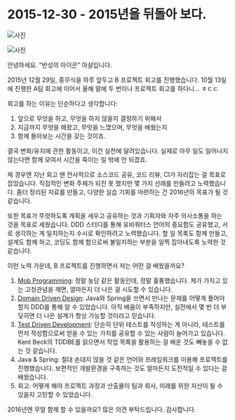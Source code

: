 # 2015-12-30 - 2015년을 뒤돌아 보다.

![사진](https://pbs.twimg.com/media/CXX5qTJUQAAUgVe.jpg)

![사진](https://pbs.twimg.com/media/CXX5qXwUoAAZ_Zt.jpg)

안녕하세요. “반성의 아이콘” 아샬입니다.

2015년 12월 29일, 종무식을 하루 앞두고 B 프로젝트 회고를 진행했습니다. 10월 13일에 진행한 A팀 회고에 이어서 올해 말에 두 번이나 프로젝트 회고를 하다니... ㅎㄷㄷ

회고를 하는 이유는 단순하다고 생각합니다:

1. 앞으로 무엇을 하고, 무엇을 하지 않을지 결정하기 위해서
2. 지금까지 무엇을 해왔고, 무엇을 느꼈으며, 무엇을 배웠는지
3. 함께 돌아보는 시간을 갖는 것이죠.

결국 변화/유지에 관한 활동이고, 이건 실천에 달려있습니다. 실제로 아무 일도 일어나지 않는다면 함께 모여서 시간을 죽이는 일 밖에 안 되겠죠.

제 경우엔 지난 회고 땐 전사적으로 소스코드 공유, 코드 리뷰, CI가 자리잡는 걸 목표로 잡았습니다. 직접적인 변화 주체가 되진 못 했지만 몇 가지 선례를 만들려고 노력했습니다. 좀더 정리된 자료를 만들고, 다양한 실습 기회를 마련하는 건 2016년의 목표가 될 것 같습니다.

또한 목표가 뚜렷하도록 계획을 세우고 공유하는 것과 기획자와 자주 의사소통을 하는 것을 목표로 세웠습니다. DDD 스터디를 통해 유비쿼터스 언어의 중요함도 공유했고, 서로 생각하는 게 일치하는지 수시로 확인하려고 노력했습니다. 할 일 목록도 함께 만들고, 설계도 함께 하고, 코딩도 함께 함으로써 불일치하는 부분을 일찍 잡아내도록 노력한 것 같습니다.

이런 노력 가운데, B 프로젝트를 진행하면서 저는 어떤 걸 배웠을까요?

1. [Mob Programming](http://j.mp/1ZFjyaJ): 정말 농담 같은 활동인데, 정말 훌륭했습니다. 제가 가지고 있는 고정관념을 깨면, 얼마든지 더 나은 걸 시도할 수 있습니다.
2. [Domain Driven Design](http://j.mp/1IJ7JfI): Java와 Spring을 쓰면서 만나는 문제를 어떻게 풀어야 할지 DDD를 통해 알 수 있었습니다. 아직 배움이 부족하지만, 실전에서 몇 번 더 부딪히면 더 나은 설계가 항상 가능할 것이라고 믿습니다.
3. [Test Driven Development](http://j.mp/1ReUyEd): 단순히 단위 테스트를 작성하는 게 아니라, 테스트를 먼저 작성함으로써 얻을 수 있는 가치를 공유할 수 있는 사람이 늘어가고 있습니다. Kent Beck의 TDDBE를 읽으면서 작업 목록을 활용하는 걸 배운 것도 빼놓을 수 없는 것 같습니다.
4. Java & Spring: 절대 손대지 않을 것 같은 언어와 프레임워크를 이용해 프로젝트를 진행했습니다. 보편적인 개발환경을 구축하는 것도 얼마든지 도전적일 수 있다는 걸 배웠습니다.
5. 회고: 어떻게 해야 프로젝트 과정과 산출물이 팀과 회사, 미래를 위한 자산이 될 수 있을지 고민할 수 있었습니다.

2016년엔 무얼 함께 할 수 있을까요? 많은 의견 부탁드립니다. 감사합니다.
